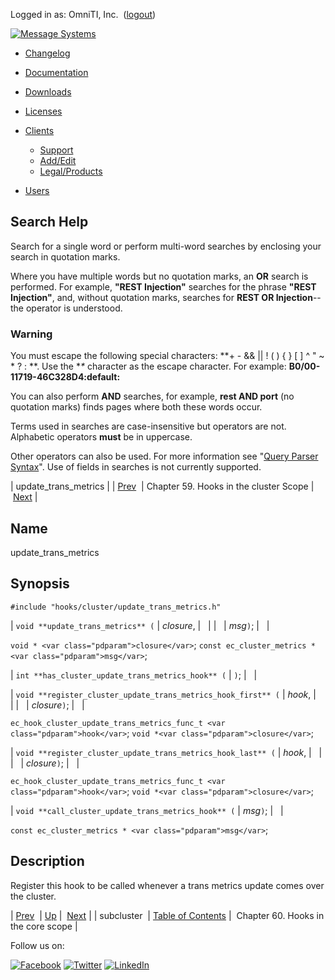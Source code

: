 Logged in as: OmniTI, Inc.  ([logout](https://support.messagesystems.com/logout.php))

[![Message Systems](https://support.messagesystems.com/images/ms-white205.png)](https://support.messagesystems.com/start.php) 

*   [Changelog](https://support.messagesystems.com/start.php?show=changelog)
*   [Documentation](https://support.messagesystems.com/docs/)
*   [Downloads](https://support.messagesystems.com/start.php)

*   [Licenses](https://support.messagesystems.com/license_summary.php)
*   <a href="">Clients</a>
    *   [Support](https://support.messagesystems.com/cs.php)
    *   [Add/Edit](https://support.messagesystems.com/edit_client.php)
    *   [Legal/Products](https://support.messagesystems.com/edit_products.php)
*   [Users](https://support.messagesystems.com/edit_customer.php)

## Search Help

Search for a single word or perform multi-word searches by enclosing your search in quotation marks.

Where you have multiple words but no quotation marks, an **OR** search is performed. For example, **"REST Injection"** searches for the phrase **"REST Injection"**, and, without quotation marks, searches for **REST OR Injection**--the operator is understood.

### Warning

You must escape the following special characters: **+ - && || ! ( ) { } [ ] ^ " ~ * ? : \**. Use the **\** character as the escape character. For example: **B0/00-11719-46C328D4\:default\:**

You can also perform **AND** searches, for example, **rest AND port** (no quotation marks) finds pages where both these words occur.

Terms used in searches are case-insensitive but operators are not. Alphabetic operators **must** be in uppercase.

Other operators can also be used. For more information see "[Query Parser Syntax](https://lucene.apache.org/core/old_versioned_docs/versions/3_0_0/queryparsersyntax.html)". Use of fields in searches is not currently supported.

| update_trans_metrics |
| [Prev](hooks.cluster.subcluster.php)  | Chapter 59. Hooks in the cluster Scope |  [Next](hooks.core.php) |

<a name="hooks.cluster.update_trans_metrics"></a>
## Name

update_trans_metrics

## Synopsis

`#include "hooks/cluster/update_trans_metrics.h"`

| `void **update_trans_metrics** (` | <var class="pdparam">closure</var>, |   |
|   | <var class="pdparam">msg</var>`)`; |   |

`void * <var class="pdparam">closure</var>`;
`const ec_cluster_metrics * <var class="pdparam">msg</var>`;

| `int **has_cluster_update_trans_metrics_hook** (` | `)`; |   |

| `void **register_cluster_update_trans_metrics_hook_first** (` | <var class="pdparam">hook</var>, |   |
|   | <var class="pdparam">closure</var>`)`; |   |

`ec_hook_cluster_update_trans_metrics_func_t <var class="pdparam">hook</var>`;
`void *<var class="pdparam">closure</var>`;

| `void **register_cluster_update_trans_metrics_hook_last** (` | <var class="pdparam">hook</var>, |   |
|   | <var class="pdparam">closure</var>`)`; |   |

`ec_hook_cluster_update_trans_metrics_func_t <var class="pdparam">hook</var>`;
`void *<var class="pdparam">closure</var>`;

| `void **call_cluster_update_trans_metrics_hook** (` | <var class="pdparam">msg</var>`)`; |   |

`const ec_cluster_metrics * <var class="pdparam">msg</var>`;<a name="idp1684496"></a>
## Description

Register this hook to be called whenever a trans metrics update comes over the cluster.

| [Prev](hooks.cluster.subcluster.php)  | [Up](hooks.cluster.php) |  [Next](hooks.core.php) |
| subcluster  | [Table of Contents](index.php) |  Chapter 60. Hooks in the core scope |

Follow us on:

[![Facebook](https://support.messagesystems.com/images/icon-facebook.png)](http://www.facebook.com/messagesystems) [![Twitter](https://support.messagesystems.com/images/icon-twitter.png)](http://twitter.com/#!/MessageSystems) [![LinkedIn](https://support.messagesystems.com/images/icon-linkedin.png)](http://www.linkedin.com/company/message-systems)